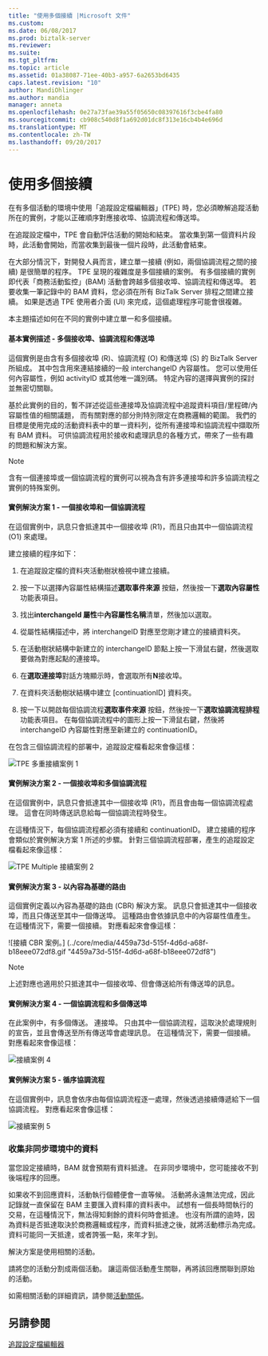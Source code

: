 ```yaml
---
title: "使用多個接續 |Microsoft 文件"
ms.custom: 
ms.date: 06/08/2017
ms.prod: biztalk-server
ms.reviewer: 
ms.suite: 
ms.tgt_pltfrm: 
ms.topic: article
ms.assetid: 01a38087-71ee-40b3-a957-6a2653bd6435
caps.latest.revision: "10"
author: MandiOhlinger
ms.author: mandia
manager: anneta
ms.openlocfilehash: 0e27a73fae39a55f05650c08397616f3cbe4fa80
ms.sourcegitcommit: cb908c540d8f1a692d01dc8f313e16cb4b4e696d
ms.translationtype: MT
ms.contentlocale: zh-TW
ms.lasthandoff: 09/20/2017
---
```

# <a name="using-multiple-continuations"></a>使用多個接續
在有多個活動的環境中使用「追蹤設定檔編輯器」(TPE) 時，您必須瞭解追蹤活動所在的實例，才能以正確順序對應接收埠、協調流程和傳送埠。  
  
 在追蹤設定檔中，TPE 會自動評估活動的開始和結束。 當收集到第一個資料片段時，此活動會開始，而當收集到最後一個片段時，此活動會結束。  
  
 在大部分情況下，對開發人員而言，建立單一接續 (例如，兩個協調流程之間的接續) 是很簡單的程序。 TPE 呈現的複雜度是多個接續的案例。 有多個接續的實例即代表「商務活動監控」(BAM) 活動會跨越多個接收埠、協調流程和傳送埠。 若要收集一筆記錄中的 BAM 資料，您必須在所有 BizTalk Server 排程之間建立接續。 如果是透過 TPE 使用者介面 (UI) 來完成，這個處理程序可能會很複雜。  
  
 本主題描述如何在不同的實例中建立單一和多個接續。  
  
#### <a name="base-scenario-description---multiple-receive-ports-orchestrations-and-send-ports"></a>基本實例描述 - 多個接收埠、協調流程和傳送埠  
 這個實例是由含有多個接收埠 (R)、協調流程 (O) 和傳送埠 (S) 的 BizTalk Server 所組成。 其中包含用來連結接續的一般 interchangeID 內容屬性。 您可以使用任何內容屬性，例如 activityID 或其他唯一識別碼。 特定內容的選擇與實例的探討並無密切關聯。  
  
 基於此實例的目的，暫不詳述從這些連接埠及協調流程中追蹤資料項目/里程碑/內容屬性值的相關議題， 而有關對應的部分則特別限定在商務邏輯的範圍。 我們的目標是使用完成的活動資料表中的單一資料列，從所有連接埠和協調流程中擷取所有 BAM 資料。 可供協調流程用於接收和處理訊息的各種方式，帶來了一些有趣的問題和解決方案。  
  
> [!NOTE]
>  含有一個連接埠或一個協調流程的實例可以視為含有許多連接埠和許多協調流程之實例的特殊案例。  
  
#### <a name="scenario-solution-1---one-receive-port-and-one-orchestration"></a>實例解決方案 1 - 一個接收埠和一個協調流程  
 在這個實例中，訊息只會抵達其中一個接收埠 (R1)，而且只由其中一個協調流程 (O1) 來處理。  
  
 建立接續的程序如下：  
  
1.  在追蹤設定檔的資料夾活動樹狀檢視中建立接續。  
  
2.  按一下以選擇內容屬性結構描述**選取事件來源** 按鈕，然後按一下**選取內容屬性**功能表項目。  
  
3.  找出**interchangeId 屬性**中**內容屬性名稱**清單，然後加以選取。  
  
4.  從屬性結構描述中，將 interchangeID 對應至您剛才建立的接續資料夾。  
  
5.  在活動樹狀結構中新建立的 interchangeID 節點上按一下滑鼠右鍵，然後選取要做為對應起點的連接埠。  
  
6.  在**選取連接埠**對話方塊顯示時，會選取所有**N**接收埠。  
  
7.  在資料夾活動樹狀結構中建立 [continuationID] 資料夾。  
  
8.  按一下以開啟每個協調流程**選取事件來源** 按鈕，然後按一下**選取協調流程排程**功能表項目。 在每個協調流程中的圖形上按一下滑鼠右鍵，然後將 interchangeID 內容屬性對應至新建立的 continuationID。  
  
 在包含三個協調流程的部署中，追蹤設定檔看起來會像這樣：  
  
 ![TPE 多重接續案例 1](../core/media/4761d680-7218-4404-a636-06739f70f344.gif "4761d680-7218-4404-a636-06739f70f344")  
  
#### <a name="scenario-solution-2---one-receive-port-and-multiple-orchestrations"></a>實例解決方案 2 - 一個接收埠和多個協調流程  
 在這個實例中，訊息只會抵達其中一個接收埠 (R1)，而且會由每一個協調流程處理。 這會在同時傳送訊息給每一個協調流程時發生。  
  
 在這種情況下，每個協調流程都必須有接續和 continuationID。 建立接續的程序會類似於實例解決方案 1 所述的步驟。 針對三個協調流程部署，產生的追蹤設定檔看起來像這樣：  
  
 ![TPE Multiple 接續案例 2](../core/media/3cebd82f-9192-4d52-84c7-584f24e8ecca.gif "3cebd82f-9192-4d52-84c7-584f24e8ecca")  
  
#### <a name="scenario-solution-3---content-based-routing"></a>實例解決方案 3 - 以內容為基礎的路由  
 這個實例定義以內容為基礎的路由 (CBR) 解決方案。 訊息只會抵達其中一個接收埠，而且只傳送至其中一個傳送埠。 這種路由會依據訊息中的內容屬性值產生。 在這種情況下，需要一個接續。 對應看起來會像這樣：  
  
 ![接續 CBR 案例。] (../core/media/4459a73d-515f-4d6d-a68f-b18eee072df8.gif "4459a73d-515f-4d6d-a68f-b18eee072df8")  
  
> [!NOTE]
>  上述對應也適用於只抵達其中一個接收埠、但會傳送給所有傳送埠的訊息。  
  
#### <a name="scenario-solution-4---one-orchestration-multiple-send-ports"></a>實例解決方案 4 - 一個協調流程和多個傳送埠  
 在此案例中，有多個傳送。 連接埠。 只由其中一個協調流程，這取決於處理規則的宣告，並且會傳送至所有傳送埠會處理訊息。 在這種情況下，需要一個接續。 對應看起來會像這樣：  
  
 ![接續案例 4](../core/media/3ab10b51-d306-4ad1-acb6-6731e23394ac.gif "3ab10b51-d306-4ad1-acb6-6731e23394ac")  
  
#### <a name="scenario-solution-5---sequential-orchestrations"></a>實例解決方案 5 - 循序協調流程  
 在這個實例中，訊息會依序由每個協調流程逐一處理，然後透過接續傳遞給下一個協調流程。 對應看起來會像這樣：  
  
 ![接續案例 5](../core/media/563cacee-104c-4f8a-9836-da90aecb7487.gif "563cacee-104c-4f8a-9836-da90aecb7487")  
  
### <a name="collecting-data-in-an-asynchronous-environment"></a>收集非同步環境中的資料  
 當您設定接續時，BAM 就會預期有資料抵達。 在非同步環境中，您可能接收不到後端程序的回應。  
  
 如果收不到回應資料，活動執行個體便會一直等候。 活動將永遠無法完成，因此記錄就一直保留在 BAM 主要匯入資料庫的資料表中。 試想有一個長時間執行的交易，在這種情況下，無法得知剩餘的資料何時會抵達。 也沒有所謂的逾時，因為資料是否抵達取決於商務邏輯或程序，而資料抵達之後，就將活動標示為完成。 資料可能同一天抵達，或者誇張一點，來年才到。  
  
 解決方案是使用相關的活動。  
  
 請將您的活動分割成兩個活動。 讓這兩個活動產生關聯，再將該回應關聯到原始的活動。  
  
 如需相關活動的詳細資訊，請參閱[活動關係](../core/activity-relationships.md)。  
  
## <a name="see-also"></a>另請參閱  
 [追蹤設定檔編輯器](../core/tracking-profile-editor.md)